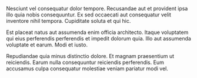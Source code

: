 Nesciunt vel consequatur dolor tempore. Recusandae aut et provident ipsa illo quia nobis consequuntur. Ex sed occaecati aut consequatur velit inventore nihil tempora. Cupiditate soluta et qui hic.
 Est placeat natus aut assumenda enim officia architecto. Itaque voluptatem qui eius perferendis perferendis et impedit dolorum quia. Illo aut assumenda voluptate et earum. Modi et iusto.
 Repudiandae quia minus distinctio dolore. Et magnam praesentium ut reiciendis. Earum nulla consequuntur reiciendis perferendis. Eum accusamus culpa consequatur molestiae veniam pariatur modi vel.